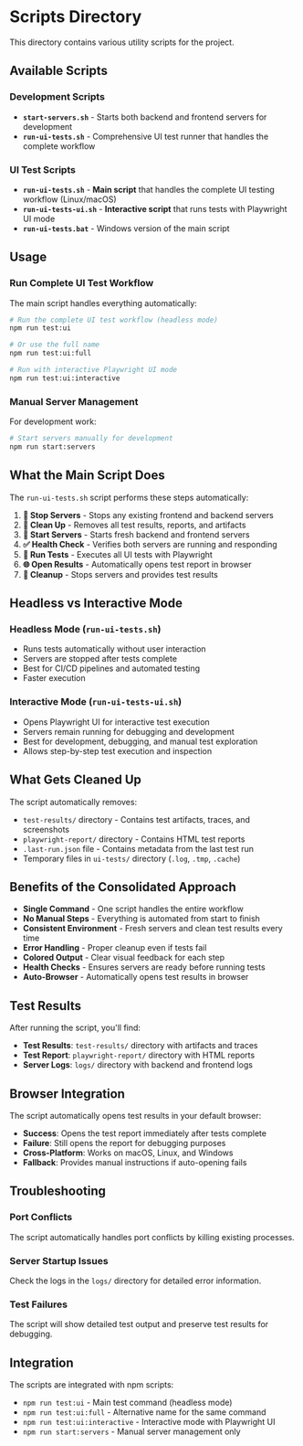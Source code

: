 # Scripts Directory

This directory contains various utility scripts for the project.

## Available Scripts

### Development Scripts

- **`start-servers.sh`** - Starts both backend and frontend servers for development
- **`run-ui-tests.sh`** - Comprehensive UI test runner that handles the complete workflow

### UI Test Scripts

- **`run-ui-tests.sh`** - **Main script** that handles the complete UI testing workflow (Linux/macOS)
- **`run-ui-tests-ui.sh`** - **Interactive script** that runs tests with Playwright UI mode
- **`run-ui-tests.bat`** - Windows version of the main script

## Usage

### Run Complete UI Test Workflow

The main script handles everything automatically:

```bash
# Run the complete UI test workflow (headless mode)
npm run test:ui

# Or use the full name
npm run test:ui:full

# Run with interactive Playwright UI mode
npm run test:ui:interactive
```

### Manual Server Management

For development work:

```bash
# Start servers manually for development
npm run start:servers
```

## What the Main Script Does

The `run-ui-tests.sh` script performs these steps automatically:

1. **🛑 Stop Servers** - Stops any existing frontend and backend servers
2. **🧹 Clean Up** - Removes all test results, reports, and artifacts
3. **🚀 Start Servers** - Starts fresh backend and frontend servers
4. **✅ Health Check** - Verifies both servers are running and responding
5. **🧪 Run Tests** - Executes all UI tests with Playwright
6. **🌐 Open Results** - Automatically opens test report in browser
7. **🧹 Cleanup** - Stops servers and provides test results

## Headless vs Interactive Mode

### Headless Mode (`run-ui-tests.sh`)
- Runs tests automatically without user interaction
- Servers are stopped after tests complete
- Best for CI/CD pipelines and automated testing
- Faster execution

### Interactive Mode (`run-ui-tests-ui.sh`)
- Opens Playwright UI for interactive test execution
- Servers remain running for debugging and development
- Best for development, debugging, and manual test exploration
- Allows step-by-step test execution and inspection

## What Gets Cleaned Up

The script automatically removes:

- `test-results/` directory - Contains test artifacts, traces, and screenshots
- `playwright-report/` directory - Contains HTML test reports
- `.last-run.json` file - Contains metadata from the last test run
- Temporary files in `ui-tests/` directory (`.log`, `.tmp`, `.cache`)

## Benefits of the Consolidated Approach

- **Single Command** - One script handles the entire workflow
- **No Manual Steps** - Everything is automated from start to finish
- **Consistent Environment** - Fresh servers and clean test results every time
- **Error Handling** - Proper cleanup even if tests fail
- **Colored Output** - Clear visual feedback for each step
- **Health Checks** - Ensures servers are ready before running tests
- **Auto-Browser** - Automatically opens test results in browser

## Test Results

After running the script, you'll find:

- **Test Results**: `test-results/` directory with artifacts and traces
- **Test Report**: `playwright-report/` directory with HTML reports
- **Server Logs**: `logs/` directory with backend and frontend logs

## Browser Integration

The script automatically opens test results in your default browser:

- **Success**: Opens the test report immediately after tests complete
- **Failure**: Still opens the report for debugging purposes
- **Cross-Platform**: Works on macOS, Linux, and Windows
- **Fallback**: Provides manual instructions if auto-opening fails

## Troubleshooting

### Port Conflicts
The script automatically handles port conflicts by killing existing processes.

### Server Startup Issues
Check the logs in the `logs/` directory for detailed error information.

### Test Failures
The script will show detailed test output and preserve test results for debugging.

## Integration

The scripts are integrated with npm scripts:

- `npm run test:ui` - Main test command (headless mode)
- `npm run test:ui:full` - Alternative name for the same command
- `npm run test:ui:interactive` - Interactive mode with Playwright UI
- `npm run start:servers` - Manual server management only
